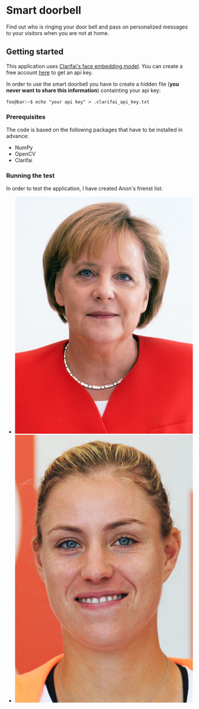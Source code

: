 # Smart doorbell
Find out who is ringing your door bell and pass on personalized messages to your visitors when you are not at home. 

## Getting started
This application uses [Clarifai's face embedding model](https://clarifai.com/models/face-embedding-image-recognition-model-d02b4508df58432fbb84e800597b8959). You can create a free account [here](https://clarifai.com/developer/) to get an api key. 

In order to use the smart doorbell you have to create a hidden file (**you never want to share this information**) containting your api key:
```console
foo@bar:~$ echo "your api key" > .clarifai_api_key.txt 
```

### Prerequisites

The code is based on the following packages that have to be installed in advance:
* NumPy
* OpenCV
* Clarifai 

### Running the test

In order to test the application, I have created Anon's frienst list:
<ul>
    <li><img src="https://github.com/timudk/smart_doorbell/blob/master/test_friend_list/images/friend_angela.jpg"></li>
    <li><img src="https://github.com/timudk/smart_doorbell/blob/master/test_friend_list/images/friend_angelique.jpg"></li>
</ul>
